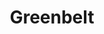 ---
schema: default
title: Greenbelt
organization: South Ayrshire Council
notes: >-
    Areas depicting greenbelt in South Ayrshire
resources:
  - name: Greenbelt FEATURE LAYER
  - url: >-
      
  - format: FEATURE LAYER
license: 
category:

  - planning
  - environment
  - conservation
  - boundaries
maintainer: South Ayrshire Council
maintainer_email: someone@example.com
---